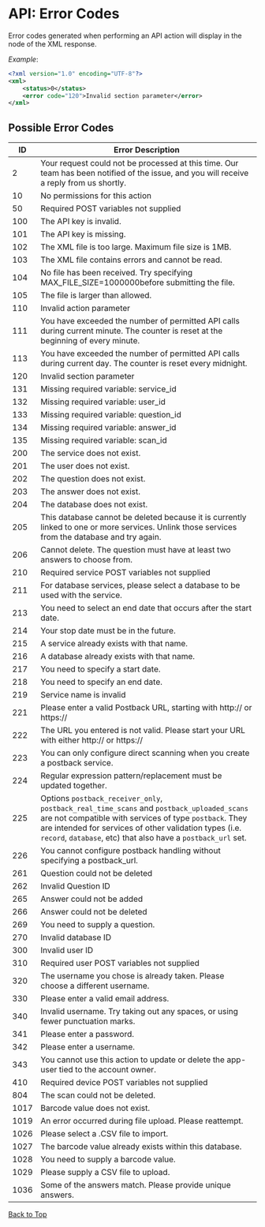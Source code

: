 <a name="head"></a><h1>API: Error Codes</h1>

Error codes generated when performing an API action will display in the <b><status></b> node of the XML response.

*Example*:

~~~ .xml
<?xml version="1.0" encoding="UTF-8"?>
<xml>
    <status>0</status>
    <error code="120">Invalid section parameter</error>
</xml>
~~~

<h2>Possible Error Codes</h2>

| ID | Error Description |
|----|-------------------|
| 2  |     Your request could not be processed at this time. Our team has been notified of the issue, and you will receive a reply from us shortly. |
| 10 | No permissions for this action |
| 50 | Required POST variables not supplied |
| 100 |    The API key is invalid. |
| 101 |    The API key is missing. |
| 102 |    The XML file is too large. Maximum file size is 1MB. |
| 103 |    The XML file contains errors and cannot be read. |
| 104 |    No file has been received. Try specifying MAX_FILE_SIZE=1000000before submitting the file. |
| 105 |    The file is larger than allowed. |
| 110 |    Invalid action parameter |
| 111 |    You have exceeded the number of permitted API calls during current minute. The counter is reset at the beginning of every minute. |
| 113 |    You have exceeded the number of permitted API calls during current day. The counter is reset every midnight. |
| 120 |    Invalid section parameter |
| 131 |    Missing required variable: service_id |
| 132 |    Missing required variable: user_id |
| 133 |    Missing required variable: question_id |
| 134 |    Missing required variable: answer_id |
| 135 |    Missing required variable: scan_id |
| 200 |    The service does not exist. |
| 201 |    The user does not exist. |
| 202 |    The question does not exist. |
| 203 |    The answer does not exist. |
| 204 |    The database does not exist. |
| 205 |    This database cannot be deleted because it is currently linked to one or more services. Unlink those services from the database and try again. |
| 206 |    Cannot delete. The question must have at least two answers to choose from. |
| 210 |    Required service POST variables not supplied |
| 211 |    For database services, please select a database to be used with the service. |
| 213 |    You need to select an end date that occurs after the start date. |
| 214 |    Your stop date must be in the future. |
| 215 |    A service already exists with that name. |
| 216 |    A database already exists with that name. |
| 217 |    You need to specify a start date. |
| 218 |    You need to specify an end date. |
| 219 |    Service name is invalid |
| 221 |    Please enter a valid Postback URL, starting with http:// or https:// |
| 222 |    The URL you entered is not valid. Please start your URL with either http:// or https:// |
| 223 |    You can only configure direct scanning when you create a postback service. |
| 224 |    Regular expression pattern/replacement must be updated together. |
| 225 |    Options `postback_receiver_only`, `postback_real_time_scans` and `postback_uploaded_scans` are not compatible with services of type `postback`. They are intended for services of other validation types (i.e. `record`, `database`, etc) that also have a `postback_url` set. |
| 226 |    You cannot configure postback handling without specifying a postback_url. |
| 261 |    Question could not be deleted |
| 262 |    Invalid Question ID |
| 265 |    Answer could not be added |
| 266 |    Answer could not be deleted |
| 269 |    You need to supply a question. |
| 270 |    Invalid database ID |
| 300 |    Invalid user ID |
| 310 |    Required user POST variables not supplied |
| 320 |    The username you chose is already taken. Please choose a different username. |
| 330 |    Please enter a valid email address. |
| 340 |    Invalid username. Try taking out any spaces, or using fewer punctuation marks. |
| 341 |    Please enter a password. |
| 342 |    Please enter a username. |
| 343 |    You cannot use this action to update or delete the app-user tied to the account owner. |
| 410 |    Required device POST variables not supplied |
| 804 |    The scan could not be deleted. |
| 1017 |    Barcode value does not exist. |
| 1019 |    An error occurred during file upload. Please reattempt. |
| 1026 |   Please select a .CSV file to import. |
| 1027 |   The barcode value already exists within this database. |
| 1028 |   You need to supply a barcode value. |
| 1029 |   Please supply a CSV file to upload. |
| 1036 |   Some of the answers match. Please provide unique answers. |

[Back to Top](#head)
